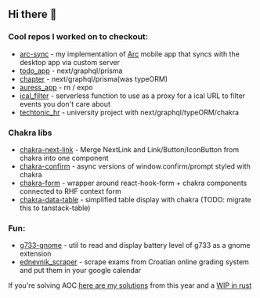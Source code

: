 ## Hi there 👋
<!--
I have 7+ years of backend/fullstack experience, most recently I've been enjoying next-blitz/trpc/graphql-prisma stack. 

*I'm currently on the hunt for a new fullstack/backend opportunity. Ideally I'm looking for dx/tooling/platform project/company.*
-->

### Cool repos I worked on to checkout:
- [arc-sync](https://github.com/Zeko369/arc-sync) - my implementation of [Arc](https://arc.net/) mobile app that syncs with the desktop app via custom server
- [todo_app](https://github.com/Zeko369/todo_app) - next/graphql/prisma
- [chapter](https://github.com/freeCodeCamp/chapter) - next/graphql/prisma(was typeORM)
- [auress_app](https://github.com/Zeko369/auress-app) - rn / expo
- [ical_filter](https://github.com/Zeko369/ical-filter) - serverless function to use as a proxy for a ical URL to filter events you don't care about
- [techtonic_hr](https://github.com/Zeko369/tectonichr) - university project with next/graphql/typeORM/chakra

### Chakra libs
- [chakra-next-link](https://github.com/Zeko369/chakra-next-link) - Merge NextLink and Link/Button/IconButton from chakra into one component
- [chakra-confirm](https://github.com/Zeko369/chakra-confirm) - async versions of window.confirm/prompt styled with chakra
- [chakra-form](https://github.com/Zeko369/chakra-form) - wrapper around react-hook-form + chakra components connected to RHF context form
- [chakra-data-table](https://github.com/Zeko369/chakra-data-table) - simplified table display with chakra (TODO: migrate this to tanstack-table)

### Fun:
- [g733-gnome](https://github.com/Zeko369/g733-gnome-shell) - util to read and display battery level of g733 as a gnome extension
- [ednevnik_scraper](https://github.com/Zeko369/ednevnik_scraper) - scrape exams from Croatian online grading system and put them in your google calendar

If you're solving AOC [here are my solutions](https://github.com/Zeko369/Advent-of-code-2022) from this year and a [WIP in rust](https://github.com/Zeko369/aoc-rust-2022)
